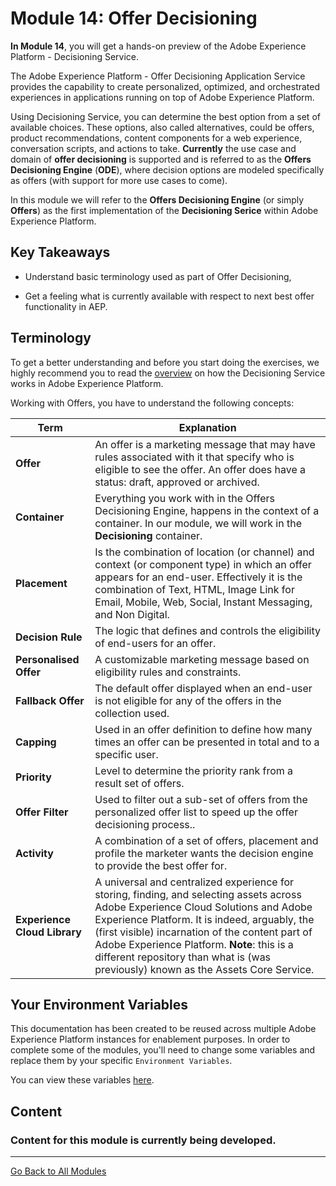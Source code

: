 # Module 14: Offer Decisioning

**In Module 14**, you will get a hands-on preview of the Adobe Experience Platform -  Decisioning Service.

The Adobe Experience Platform - Offer Decisioning Application Service provides the capability to create personalized, optimized, and orchestrated experiences in applications running on top of Adobe Experience Platform.

Using Decisioning Service, you can determine the best option from a set of available choices. These options, also called alternatives, could be offers, product recommendations, content components for a web experience, conversation scripts, and actions to take. **Currently** the use case and domain of **offer decisioning** is supported and is referred to as the **Offers Decisioning Engine** (**ODE**), where decision options are modeled specifically as offers (with support for more use cases to come). 

In this module we will refer to the **Offers Decisioning Engine** (or simply **Offers**) as the first implementation of the **Decisioning Serice** within Adobe Experience Platform.

## Key Takeaways

- Understand basic terminology used as part of Offer Decisioning,

- Get a feeling what is currently available with respect to next best offer functionality in AEP.

## Terminology

To get a better understanding and before you start doing the exercises, we highly recommend you to read the [overview](https://www.adobe.io/apis/experienceplatform/home/services/decisioning-service.html#!api-specification/markdown/narrative/technical_overview/decisioning-overview/decisioning-service-overview.md) on how the Decisioning Service works in Adobe Experience Platform.

Working with Offers, you have to understand the following concepts:

 Term | Explanation
---------|----------
 **Offer** | An offer is a marketing message that may have rules associated with it that specify who is eligible to see the offer. An offer does have a status: draft, approved or archived.
 **Container** | Everything you work with in the Offers Decisioning Engine, happens in the context of a container. In our module, we will work in the **Decisioning** container.
 **Placement** | Is the combination of location (or channel) and context (or component type) in which an offer appears for an end-user. Effectively it is the combination of Text, HTML, Image Link for Email, Mobile, Web, Social, Instant Messaging, and Non Digital.
 **Decision Rule** | The logic that defines and controls the eligibility of end-users for an offer.
**Personalised Offer** | A customizable marketing message based on eligibility rules and constraints.
**Fallback Offer** | The default offer displayed when an end-user is not eligible for any of the offers in the collection used.
**Capping** | Used in an offer definition to define how many times an offer can be presented in total and to a specific user.
**Priority** | Level to determine the priority rank from a result set of offers.
**Offer Filter** | Used to filter out a sub-set of offers from the personalized offer list to speed up the offer decisioning process..
**Activity** | A combination of a set of offers, placement and profile the marketer wants the decision engine to provide the best offer for.
**Experience Cloud Library** | A universal and centralized experience for storing, finding, and selecting assets across Adobe Experience Cloud Solutions and Adobe Experience Platform. It is indeed, arguably, the (first visible) incarnation of the content part of Adobe Experience Platform. **Note**: this is a different repository than what is (was previously) known as the Assets Core Service.

## Your Environment Variables

This documentation has been created to be reused across multiple Adobe Experience Platform instances for enablement purposes.
In order to complete some of the modules, you'll need to change some variables and replace them by your specific ``Environment Variables``.

You can view these variables [here](../../environment.md).

## Content

### Content for this module is currently being developed.

---

[Go Back to All Modules](../../README.md)
